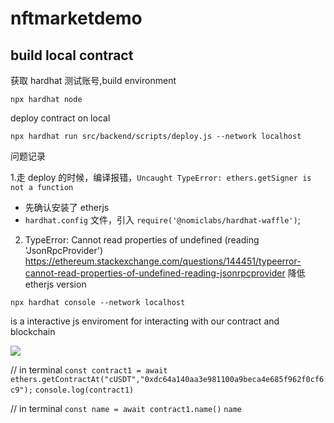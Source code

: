 # nftmarketdemo

## build local contract

获取 hardhat 测试账号,build environment

`npx hardhat node`

deploy contract on local

`npx hardhat run src/backend/scripts/deploy.js --network localhost`

问题记录

1.走 deploy 的时候，编译报错，`Uncaught TypeError: ethers.getSigner is not a function`

- 先确认安装了 etherjs
- `hardhat.config` 文件，引入 `require('@nomiclabs/hardhat-waffle')`;

2. TypeError: Cannot read properties of undefined (reading 'JsonRpcProvider')
   https://ethereum.stackexchange.com/questions/144451/typeerror-cannot-read-properties-of-undefined-reading-jsonrpcprovider
   降低 etherjs version

`npx hardhat console --network localhost `

is a interactive js enviroment for interacting with our contract and blockchain

![](https://s2.loli.net/2024/06/24/PSW9sKYeGALxRgU.png)

// in terminal
`const contract1 = await ethers.getContractAt("cUSDT","0xdc64a140aa3e981100a9beca4e685f962f0cf6c9");`
`console.log(contract1)`

// in terminal
`const name = await contract1.name()`
`name`

